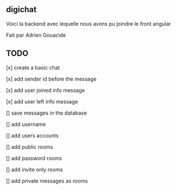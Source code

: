 ## digichat


Voici la backend avec lequelle nous avons pu joindre le front angular

Fait par Adrien Gouacide

## TODO

[x] create a basic chat

[x] add sender id before the message

[x] add user joined info message

[x] add user left info message

[] save messages in the database

[] add username

[] add users accounts

[] add public rooms

[] add password rooms

[] add invite only rooms

[] add private messages as rooms
